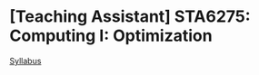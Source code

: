# [Teaching Assistant] STA6275: Computing I: Optimization



[Syllabus](/teaching/STA6275/syllabus.pdf)
